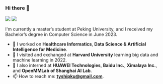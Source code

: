 ### Hi there 👋

<!--
**STYAI/STYAI** is a ✨ _special_ ✨ repository because its `README.md` (this file) appears on your GitHub profile.

Here are some ideas to get you started:

- 🔭 I’m currently working on ...
- 🌱 I’m currently learning ...
- 👯 I’m looking to collaborate on ...
- 🤔 I’m looking for help with ...
- 💬 Ask me about ...
- 📫 How to reach me: ...
- 😄 Pronouns: ...
- ⚡ Fun fact: ...
-->

[![](https://img.shields.io/badge/🌐%20%20%20Homepage-red??&style=flat-square)](https://github.com/STYAI)
[![](https://img.shields.io/badge/Google%20Scholar-%234285F4.svg?&style=flat-square&logo=google-scholar&logoColor=white)](https://scholar.google.com/)

I'm currently a master‘s student at Peking University, and I received my Bachelor’s degree in Computer Science in June 2023.

- 🔭 I worked on **Healthcare Informatics**, **Data Science & Artificial Intelligence for Medicine**.
- 🌱 I visited and exchanged at **Harvard University** learning big data and machine learning in 2022.
- 🔬 I also interned at **HUAWEI Technologies**, **Baidu Inc.**, **Ximalaya Inc.**, and **OpenMMLab of Shanghai AI Lab**.
- 📫 How to reach me: **tyshipku@gmail.com**.

<!--
[![Github status](https://github-readme-stats.vercel.app/api?username=STYAI)]()
-->
